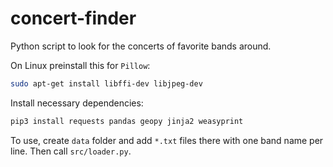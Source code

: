 # concert-finder
Python script to look for the concerts of favorite bands around.

On Linux preinstall this for `Pillow`:
```bash
sudo apt-get install libffi-dev libjpeg-dev
```

Install necessary dependencies:
```bash
pip3 install requests pandas geopy jinja2 weasyprint
```

To use, create `data` folder and add `*.txt` files there with one band name per line. Then call `src/loader.py`.
